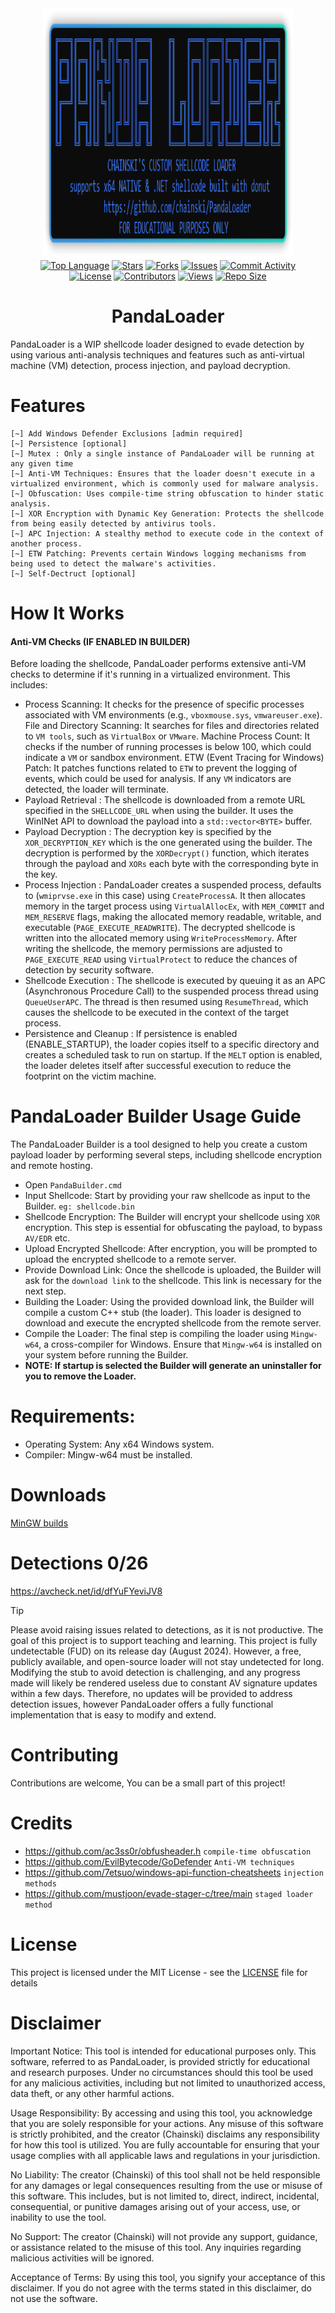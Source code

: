 <div align="center">
<img src="https://raw.githubusercontent.com/Chainski/PandaLoader/main/assets/PandaLoader.png", width="400", height="400">
</div>
<div align="center">
  <a href="https://github.com/Chainski/PandaLoader">
    <img src="https://img.shields.io/github/languages/top/Chainski/PandaLoader?color=246AE6" alt="Top Language"></a>
  <a href="https://github.com/Chainski/PandaLoader/stargazers">
    <img src="https://img.shields.io/github/stars/Chainski/PandaLoader?style=flat&color=246AE6" alt="Stars"></a>
  <a href="https://github.com/Chainski/PandaLoader/forks">
    <img src="https://img.shields.io/github/forks/Chainski/PandaLoader?style=flat&color=246AE6" alt="Forks"></a>
  <a href="https://github.com/Chainski/PandaLoader/issues">
    <img src="https://img.shields.io/github/issues/Chainski/PandaLoader?style=flat&color=246AE6" alt="Issues"></a>
  <a href="https://github.com/Chainski/PandaLoader/commits">
    <img src="https://img.shields.io/github/commit-activity/m/Chainski/PandaLoader?color=246AE6" alt="Commit Activity"></a>
  <br>
  <a href="https://github.com/Chainski/PandaLoader?tab=MIT-1-ov-file">
    <img src="https://img.shields.io/github/license/Chainski/PandaLoader?color=246AE6" alt="License"></a>
  <a href="https://github.com/Chainski/PandaLoader/graphs/contributors">
    <img src="https://img.shields.io/github/contributors/Chainski/PandaLoader?color=246AE6" alt="Contributors"></a>
  <a href="https://github.com/Chainski/PandaLoader">
  <img src="https://hits.seeyoufarm.com/api/count/incr/badge.svg?url=https%3A%2F%2Fgithub.com%2FChainski%2FPandaLoader&count_bg=%23246AE6&title_bg=%23555555&icon=&icon_color=%23E7E7E7&title=views&edge_flat=false" alt="Views"></a>
  <a href="https://github.com/Chainski/PandaLoader">
    <img src="https://img.shields.io/github/repo-size/Chainski/PandaLoader?color=246AE6" alt="Repo Size"></a>
</div>

<h1 align="center">PandaLoader</h1>



PandaLoader is a WIP shellcode loader designed to evade detection by using various anti-analysis techniques and features such as anti-virtual machine (VM) detection, process injection, and payload decryption.


# Features
```
[~] Add Windows Defender Exclusions [admin required]
[~] Persistence [optional] 
[~] Mutex : Only a single instance of PandaLoader will be running at any given time
[~] Anti-VM Techniques: Ensures that the loader doesn't execute in a virtualized environment, which is commonly used for malware analysis.
[~] Obfuscation: Uses compile-time string obfuscation to hinder static analysis.
[~] XOR Encryption with Dynamic Key Generation: Protects the shellcode from being easily detected by antivirus tools.
[~] APC Injection: A stealthy method to execute code in the context of another process.
[~] ETW Patching: Prevents certain Windows logging mechanisms from being used to detect the malware's activities.
[~] Self-Dectruct [optional]
```

# How It Works 

#### Anti-VM Checks (IF ENABLED IN BUILDER)
Before loading the shellcode, PandaLoader performs extensive anti-VM checks to determine if it's running in a virtualized environment. This includes:
- Process Scanning: It checks for the presence of specific processes associated with VM environments (e.g., `vboxmouse.sys`, `vmwareuser.exe`).
File and Directory Scanning: It searches for files and directories related to `VM tools`, such as `VirtualBox` or `VMware`.
Machine Process Count: It checks if the number of running processes is below 100, which could indicate a `VM` or sandbox environment.
ETW (Event Tracing for Windows) Patch: It patches functions related to `ETW` to prevent the logging of events, which could be used for analysis.
If any `VM` indicators are detected, the loader will terminate.
- Payload Retrieval :
The shellcode is downloaded from a remote URL specified in the `SHELLCODE_URL` when using the builder.
It uses the WinINet API to download the payload into a `std::vector<BYTE>` buffer.
- Payload Decryption :
The decryption key is specified by the `XOR_DECRYPTION_KEY` which is the one generated using the builder.
The decryption is performed by the `XORDecrypt()` function, which iterates through the payload and `XORs` each byte with the corresponding byte in the key.
- Process Injection :
PandaLoader creates a suspended process, defaults to (`wmiprvse.exe` in this case) using `CreateProcessA`.
It then allocates memory in the target process using `VirtualAllocEx`, with `MEM_COMMIT` and `MEM_RESERVE` flags, making the allocated memory readable, writable, and executable (`PAGE_EXECUTE_READWRITE`).
The decrypted shellcode is written into the allocated memory using `WriteProcessMemory`.
After writing the shellcode, the memory permissions are adjusted to `PAGE_EXECUTE_READ` using `VirtualProtect` to reduce the chances of detection by security software.
- Shellcode Execution :
The shellcode is executed by queuing it as an APC (Asynchronous Procedure Call) to the suspended process thread using `QueueUserAPC`.
The thread is then resumed using `ResumeThread`, which causes the shellcode to be executed in the context of the target process.
- Persistence and Cleanup :
If persistence is enabled (ENABLE_STARTUP), the loader copies itself to a specific directory and creates a scheduled task to run on startup.
If the `MELT` option is enabled, the loader deletes itself after successful execution to reduce the footprint on the victim machine.

# PandaLoader Builder Usage Guide
The PandaLoader Builder is a tool designed to help you create a custom payload loader by performing several steps, including shellcode encryption and remote hosting.
- Open `PandaBuilder.cmd`
- Input Shellcode: Start by providing your raw shellcode as input to the Builder. `eg: shellcode.bin`
- Shellcode Encryption: The Builder will encrypt your shellcode using `XOR` encryption. This step is essential for obfuscating the payload, to bypass `AV/EDR` etc.
- Upload Encrypted Shellcode: After encryption, you will be prompted to upload the encrypted shellcode to a remote server.
- Provide Download Link: Once the shellcode is uploaded, the Builder will ask for the `download link` to the shellcode. This link is necessary for the next step.
- Building the Loader: Using the provided download link, the Builder will compile a custom C++ stub (the loader). This loader is designed to download and execute the encrypted shellcode from the remote server.
- Compile the Loader: The final step is compiling the loader using `Mingw-w64`, a cross-compiler for Windows. Ensure that `Mingw-w64` is installed on your system before running the Builder.
- **NOTE: If startup is selected the Builder will generate an uninstaller for you to remove the Loader.**

# Requirements:
- Operating System: Any x64 Windows system.
- Compiler: Mingw-w64 must be installed.

# Downloads
[MinGW builds](https://github.com/brechtsanders/winlibs_mingw/releases)

# Detections 0/26
https://avcheck.net/id/dfYuFYeviJV8

> [!TIP]
> Please avoid raising issues related to detections, as it is not productive. The goal of this project is to support teaching and learning.
This project is fully undetectable (FUD) on its release day (August 2024). However, a free, publicly available, and open-source loader will not stay undetected for long. 
Modifying the stub to avoid detection is challenging, and any progress made will likely be rendered useless due to constant AV signature updates within a few days.
Therefore, no updates will be provided to address detection issues, however PandaLoader offers a fully functional implementation that is easy to modify and extend. 



# Contributing

Contributions are welcome, You can be a small part of this project!

# Credits
- https://github.com/ac3ss0r/obfusheader.h `compile-time obfuscation`
- https://github.com/EvilBytecode/GoDefender `Anti-VM techniques`
- https://github.com/7etsuo/windows-api-function-cheatsheets `injection methods` 
- https://github.com/mustjoon/evade-stager-c/tree/main `staged loader method` 

# License
This project is licensed under the MIT License - see the [LICENSE](https://github.com/Chainski/PandaLoader/blob/main/LICENSE) file for details


# Disclaimer
Important Notice: This tool is intended for educational purposes only.
This software, referred to as PandaLoader, is provided strictly for educational and research purposes. 
Under no circumstances should this tool be used for any malicious activities, including but not limited to unauthorized access, data theft, or any other harmful actions.

Usage Responsibility:
By accessing and using this tool, you acknowledge that you are solely responsible for your actions. 
Any misuse of this software is strictly prohibited, and the creator (Chainski) disclaims any responsibility for how this tool is utilized. 
You are fully accountable for ensuring that your usage complies with all applicable laws and regulations in your jurisdiction.

No Liability:
The creator (Chainski) of this tool shall not be held responsible for any damages or legal consequences resulting from the use or misuse of this software. 
This includes, but is not limited to, direct, indirect, incidental, consequential, or punitive damages arising out of your access, use, or inability to use the tool.

No Support:
The creator (Chainski) will not provide any support, guidance, or assistance related to the misuse of this tool. Any inquiries regarding malicious activities will be ignored.

Acceptance of Terms:
By using this tool, you signify your acceptance of this disclaimer. If you do not agree with the terms stated in this disclaimer, do not use the software.
